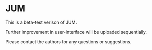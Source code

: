 # JUM
This is a beta-test verison of JUM. 

Further improvement in user-interface will be uploaded sequentially.   

Please contact the authors for any questions or suggestions.   
